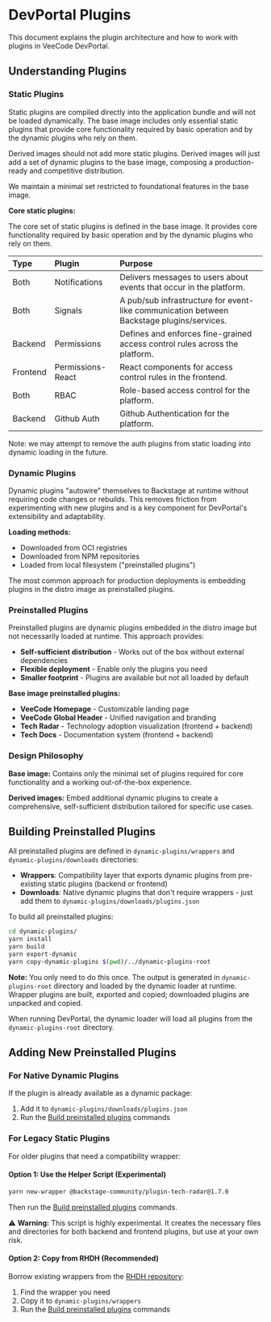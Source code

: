 # DevPortal Plugins

This document explains the plugin architecture and how to work with plugins in VeeCode DevPortal.

## Understanding Plugins

### Static Plugins

Static plugins are compiled directly into the application bundle and will not be loaded dynamically. The base image includes only essential static plugins that provide core functionality required by basic operation and by the dynamic plugins who rely on them.

Derived images should not add more static plugins. Derived images will just add a set of dynamic plugins to the base image, composing a production-ready and competitive distribution.

We maintain a minimal set restricted to foundational features in the base image.

**Core static plugins:**

The core set of static plugins is defined in the base image. It provides core functionality required by basic operation and by the dynamic plugins who rely on them.

| Type     | Plugin | Purpose |
| :------- | :------| :-------|
| Both     | Notifications | Delivers messages to users about events that occur in the platform. |
| Both     | Signals | A pub/sub infrastructure for event-like communication between Backstage plugins/services. |
| Backend  | Permissions | Defines and enforces fine-grained access control rules across the platform. |
| Frontend | Permissions-React | React components for access control rules in the frontend. |
| Both     | RBAC | Role-based access control for the platform. |
| Backend  | Github Auth | Github Authentication for the platform. |

Note: we may attempt to remove the auth plugins from static loading into dynamic loading in the future.

### Dynamic Plugins

Dynamic plugins "autowire" themselves to Backstage at runtime without requiring code changes or rebuilds. This removes friction from experimenting with new plugins and is a key component for DevPortal's extensibility and adaptability.

**Loading methods:**

- Downloaded from OCI registries
- Downloaded from NPM repositories
- Loaded from local filesystem ("preinstalled plugins")

The most common approach for production deployments is embedding plugins in the distro image as preinstalled plugins.

### Preinstalled Plugins

Preinstalled plugins are dynamic plugins embedded in the distro image but not necessarily loaded at runtime. This approach provides:

- **Self-sufficient distribution** - Works out of the box without external dependencies
- **Flexible deployment** - Enable only the plugins you need
- **Smaller footprint** - Plugins are available but not all loaded by default

**Base image preinstalled plugins:**

- **VeeCode Homepage** - Customizable landing page
- **VeeCode Global Header** - Unified navigation and branding
- **Tech Radar** - Technology adoption visualization (frontend + backend)
- **Tech Docs** - Documentation system (frontend + backend)

### Design Philosophy

**Base image:** Contains only the minimal set of plugins required for core functionality and a working out-of-the-box experience.

**Derived images:** Embed additional dynamic plugins to create a comprehensive, self-sufficient distribution tailored for specific use cases.

## Building Preinstalled Plugins

All preinstalled plugins are defined in `dynamic-plugins/wrappers` and `dynamic-plugins/downloads` directories:

- **Wrappers**: Compatibility layer that exports dynamic plugins from pre-existing static plugins (backend or frontend)
- **Downloads**: Native dynamic plugins that don't require wrappers - just add them to `dynamic-plugins/downloads/plugins.json`

To build all preinstalled plugins:

```sh
cd dynamic-plugins/
yarn install
yarn build
yarn export-dynamic
yarn copy-dynamic-plugins $(pwd)/../dynamic-plugins-root
```

**Note:** You only need to do this once. The output is generated in `dynamic-plugins-root` directory and loaded by the dynamic loader at runtime. Wrapper plugins are built, exported and copied; downloaded plugins are unpacked and copied.

When running DevPortal, the dynamic loader will load all plugins from the `dynamic-plugins-root` directory.

## Adding New Preinstalled Plugins

### For Native Dynamic Plugins

If the plugin is already available as a dynamic package:

1. Add it to `dynamic-plugins/downloads/plugins.json`
2. Run the [Build preinstalled plugins](#building-preinstalled-plugins) commands

### For Legacy Static Plugins

For older plugins that need a compatibility wrapper:

#### Option 1: Use the Helper Script (Experimental)

```sh
yarn new-wrapper @backstage-community/plugin-tech-radar@1.7.0
```

Then run the [Build preinstalled plugins](#building-preinstalled-plugins) commands.

⚠️ **Warning:** This script is highly experimental. It creates the necessary files and directories for both backend and frontend plugins, but use at your own risk.

#### Option 2: Copy from RHDH (Recommended)

Borrow existing wrappers from the [RHDH repository](https://github.com/redhat-developer/rhdh/tree/main/dynamic-plugins/wrappers):

1. Find the wrapper you need
2. Copy it to `dynamic-plugins/wrappers`
3. Run the [Build preinstalled plugins](#building-preinstalled-plugins) commands
